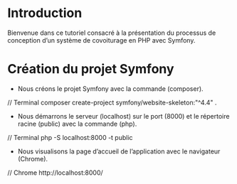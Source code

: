 # Introduction

Bienvenue dans ce tutoriel consacré à la présentation du processus de 
conception d’un système de covoiturage en PHP avec Symfony.

# Création du projet Symfony

* Nous créons le projet Symfony avec la commande (composer).

// Terminal
composer create-project symfony/website-skeleton:"^4.4" .

* Nous démarrons le serveur (localhost) sur le port (8000) et le répertoire racine (public) avec la commande (php).

// Terminal
php -S localhost:8000 -t public

* Nous visualisons la page d’accueil de l’application avec le navigateur (Chrome).

// Chrome
http://localhost:8000/

